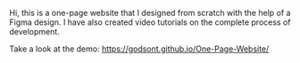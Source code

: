 
Hi, this is a one-page website that I designed from scratch with the help of a Figma design. I have also created video tutorials on the complete process of development.


Take a look at the demo: https://godsont.github.io/One-Page-Website/
